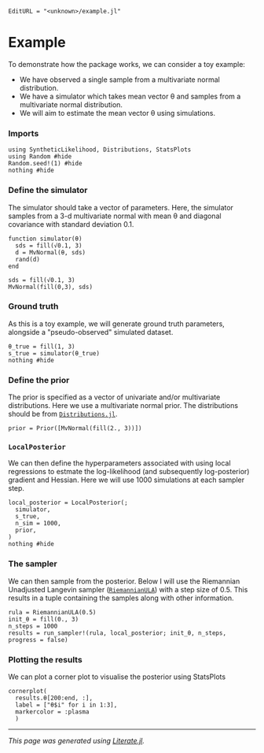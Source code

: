 ```@meta
EditURL = "<unknown>/example.jl"
```

# Example
To demonstrate how the package works, we can consider a toy example:
- We have observed a single sample from a multivariate normal distribution.
- We have a simulator which takes mean vector θ and samples from a multivariate normal distribution.
- We will aim to estimate the mean vector θ using simulations.

### Imports

```@example example
using SyntheticLikelihood, Distributions, StatsPlots
using Random #hide
Random.seed!(1) #hide
nothing #hide
```

### Define the simulator
The simulator should take a vector of parameters. Here, the simulator
samples from a 3-d multivariate normal with mean θ and diagonal covariance
with standard deviation 0.1.

```@example example
function simulator(θ)
  sds = fill(√0.1, 3)
  d = MvNormal(θ, sds)
  rand(d)
end

sds = fill(√0.1, 3)
MvNormal(fill(0,3), sds)
```

### Ground truth
As this is a toy example, we will generate ground truth parameters, alongside a
"pseudo-observed" simulated dataset.

```@example example
θ_true = fill(1, 3)
s_true = simulator(θ_true)
nothing #hide
```

### Define the prior
The prior is specified as a vector of univariate and/or multivariate
distributions. Here we use a multivariate normal prior.
The distributions should be from [`Distributions.jl`](https://juliastats.org/Distributions.jl/stable/).

```@example example
prior = Prior([MvNormal(fill(2., 3))])
```

### `LocalPosterior`
We can then define the hyperparameters associated with using local regressions
to estmate the log-likelihood (and subsequently log-posterior) gradient and Hessian.
Here we will use 1000 simulations at each sampler step.

```@example example
local_posterior = LocalPosterior(;
  simulator,
  s_true,
  n_sim = 1000,
  prior,
)
nothing #hide
```

### The sampler
We can then sample from the posterior. Below I will use the Riemannian
Unadjusted Langevin sampler ([`RiemannianULA`](@ref)) with a step size of 0.5.
This results in a tuple containing the samples along with other information.

```@example example
rula = RiemannianULA(0.5)
init_θ = fill(0., 3)
n_steps = 1000
results = run_sampler!(rula, local_posterior; init_θ, n_steps, progress = false)
```

### Plotting the results
We can plot a corner plot to visualise the posterior using StatsPlots

```@example example
cornerplot(
  results.θ[200:end, :],
  label = ["θ$i" for i in 1:3],
  markercolor = :plasma
  )
```

---

*This page was generated using [Literate.jl](https://github.com/fredrikekre/Literate.jl).*

